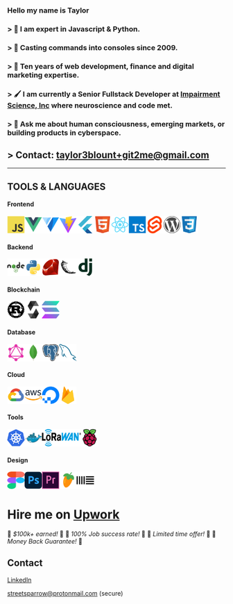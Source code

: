 
### Hello my name is Taylor
### > 🔑 I am expert in Javascript & Python.
### > 🔧 Casting commands into consoles since 2009.
### > 🏹 Ten years of web development, finance and digital marketing expertise.
### > 🖌️ I am currently a Senior Fullstack Developer at [Impairment Science, Inc](https://www.impairmentscience.com/) where neuroscience and code met.
### > 👋 Ask me about human consciousness, emerging markets, or building products in cyberspace.
## > Contact: taylor3blount+git2me@gmail.com

------

## TOOLS & LANGUAGES

#### Frontend
<img src="img/javascript-original.svg" width="40" height="40" alt="js"><img src="img/vuejs-original.svg" width="40" height="40" alt="js"><img src="img/vuetify-original.svg" width="40" height="40" alt="js"><img src="img/vitejs-original.svg" width="40" height="40" alt="js"><img src="img/flutter-original.svg" width="40" height="40" alt="js"><img src="img/html5-original.svg" width="40" height="40" alt="js"><img src="img/react-original.svg" width="40" height="40" alt="js"><img src="img/typescript-original.svg" width="40" height="40" alt="js"><img src="img/svelte-original.svg" width="40" height="40" alt="js"><img src="img/wordpress-plain.svg" width="40" height="40" alt="js"><img src="img/css3-original.svg" width="40" height="40" alt="js">

#### Backend
<img src="img/nodejs-original-wordmark.svg" width="40" height="40" alt="js"><img src="img/python-original.svg" width="40" height="40" alt="js"><img src="img/ruby-original.svg" width="40" height="40" alt="js"><img src="img/flask-original.svg" width="40" height="40" alt="js"><img src="img/django-plain.svg" width="40" height="40" alt="js">

#### Blockchain
<img src="img/rust-original.svg" width="40" height="40" alt="js"><img src="img/solidity-original.svg" width="40" height="40" alt="js"><img src="img/solana.svg" width="40" height="40" alt="js">

#### Database
<img src="img/graphql-plain.svg" width="40" height="40" alt="js"><img src="img/mongodb-original.svg" width="40" height="40" alt="js"><img src="img/postgresql-original.svg" width="40" height="40" alt="js"><img src="img/mysql-original.svg" width="40" height="40" alt="js">

#### Cloud
<img src="img/googlecloud-original.svg" width="40" height="40" alt="js"><img src="img/amazonwebservices-original-wordmark.svg" width="40" height="40" alt="js"><img src="img/digitalocean-original.svg" width="40" height="40" alt="js"><img src="img/firebase-original.svg" width="40" height="40" alt="js">

#### Tools
<img src="img/kubernetes-original.svg" width="40" height="40" alt="js"><img src="img/docker-original.svg" width="40" height="40" alt="js"><img src="img/LoRaWAN_Logo.svg" width="90" height="40" alt="js"><img src="img/raspberrypi-original.svg" width="40" height="40" alt="js">


#### Design
<img src="img/figma.svg" width="40" height="40" alt="js"><img src="img/photoshop-original.svg" width="40" height="40" alt="js"><img src="img/premierepro-original.svg" width="40" height="40" alt="js"><img src="img/icons8-fl-studio.svg" width="40" height="40" alt="js"><img src="img/abletonlive-svgrepo-com.svg" width="40" height="40" alt="js">

# Hire me on [Upwork](https://www.upwork.com/freelancers/~010ab30327932a1fcc)

🌟 *_$100k+ earned!_* 🌟
🌟 *_100% Job success rate!_* 🌟
🌟 *_Limited time offer!_* 🌟
🌟 *_Money Back Guarantee!_* 🌟

## Contact
[LinkedIn](https://www.linkedin.com/in/taylorsblount/)

streetsparrow@protonmail.com (secure)


